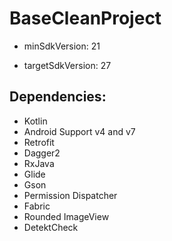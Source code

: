 # BaseCleanProject

* minSdkVersion: 21

* targetSdkVersion: 27

## Dependencies:
* Kotlin
* Android Support v4 and v7
* Retrofit
* Dagger2
* RxJava
* Glide
* Gson
* Permission Dispatcher
* Fabric
* Rounded ImageView
* DetektCheck
